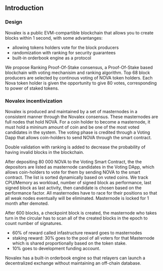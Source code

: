 ## Introduction

### Design

Novalex is a public EVM-compartible blockchain that allows you to create blocks within 1 second, with some advantanges:

- allowing tokens holders vote for the block producers
- randomization with ranking for security guarantees
- built-in orderbook engine as a protocol

We propose Ranking Proof-Of-Stake consensus, a Proof-Of-Stake based blockchain with voting mechanisim and ranking algorithm. Top 68 block producers are selected by continous voting of NOVA token holders. Each Nova token holder is given the opportunity to give 80 votes, corresponding to power of staked tokens.

### Novalex incentivization

Novalex is produced and maintained by a set of masternodes in a consistent manner through the Novalex consensus. These masternodes are full nodes that hold NOVA. For a coin holder to become a masternode, it must hold a mininum amount of coin and be one of the most voted candidates in the system. The voting phase is credited through a Voting Dapp that allows coin-holders to send NOVA through the smart contract.

Double validation with ranking is added to decrease the probability of having invalid blocks in the blockchain.

After depositing 80 000 NOVA to the Voting Smart Contract, the the depositors are listed as masternode candidates in the Voting DApp, which allows coin-holders to vote for them by sending NOVA to the smart contract.
The list is sorted dynamically based on voted coins. We track CPU/Memory as workload, number of signed block as performance, last signed block as last activity, then candidate is chosen based on the performance factor. All masternodes have to race for their positions so that all weak nodes eventually will be eliminated. Masternode is
locked for 1 month after demoted.

After 600 blocks, a checkpoint block is created, the masternode who takes turn in the circular has to scan all of the created blocks in the epoch to count number of signatures.

- 60% of reward called infastructure reward goes to masternodes
- staking reward: 30% goes to the pool of all voters for that Masternode which is shared proportionally based on the token stake.
- 10% goes to development funding account.

Novalex has a built-in orderbook engine so that relayers can launch a decentralized exchange without maintaining an off-chain database.
